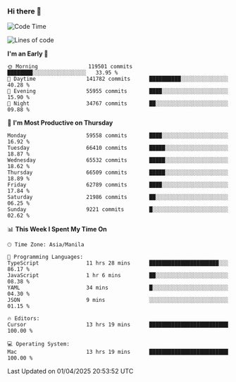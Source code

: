 ### Hi there 👋

<!--START_SECTION:waka-->
![Code Time](http://img.shields.io/badge/Code%20Time-5%2C973%20hrs%2046%20mins-blue)

![Lines of code](https://img.shields.io/badge/From%20Hello%20World%20I%27ve%20Written-127.8%20million%20lines%20of%20code-blue)

**I'm an Early 🐤** 

```text
🌞 Morning                119501 commits      ████████░░░░░░░░░░░░░░░░░   33.95 % 
🌆 Daytime                141782 commits      ██████████░░░░░░░░░░░░░░░   40.28 % 
🌃 Evening                55955 commits       ████░░░░░░░░░░░░░░░░░░░░░   15.90 % 
🌙 Night                  34767 commits       ██░░░░░░░░░░░░░░░░░░░░░░░   09.88 % 
```
📅 **I'm Most Productive on Thursday** 

```text
Monday                   59558 commits       ████░░░░░░░░░░░░░░░░░░░░░   16.92 % 
Tuesday                  66410 commits       █████░░░░░░░░░░░░░░░░░░░░   18.87 % 
Wednesday                65532 commits       █████░░░░░░░░░░░░░░░░░░░░   18.62 % 
Thursday                 66509 commits       █████░░░░░░░░░░░░░░░░░░░░   18.89 % 
Friday                   62789 commits       ████░░░░░░░░░░░░░░░░░░░░░   17.84 % 
Saturday                 21986 commits       ██░░░░░░░░░░░░░░░░░░░░░░░   06.25 % 
Sunday                   9221 commits        █░░░░░░░░░░░░░░░░░░░░░░░░   02.62 % 
```


📊 **This Week I Spent My Time On** 

```text
🕑︎ Time Zone: Asia/Manila

💬 Programming Languages: 
TypeScript               11 hrs 28 mins      ██████████████████████░░░   86.17 % 
JavaScript               1 hr 6 mins         ██░░░░░░░░░░░░░░░░░░░░░░░   08.38 % 
YAML                     34 mins             █░░░░░░░░░░░░░░░░░░░░░░░░   04.30 % 
JSON                     9 mins              ░░░░░░░░░░░░░░░░░░░░░░░░░   01.15 % 

🔥 Editors: 
Cursor                   13 hrs 19 mins      █████████████████████████   100.00 % 

💻 Operating System: 
Mac                      13 hrs 19 mins      █████████████████████████   100.00 % 
```


 Last Updated on 01/04/2025 20:53:52 UTC
<!--END_SECTION:waka-->


<!--
**rad182/rad182** is a ✨ _special_ ✨ repository because its `README.md` (this file) appears on your GitHub profile.

Here are some ideas to get you started:

- 🔭 I’m currently working on ...
- 🌱 I’m currently learning ...
- 👯 I’m looking to collaborate on ...
- 🤔 I’m looking for help with ...
- 💬 Ask me about ...
- 📫 How to reach me: ...
- 😄 Pronouns: ...
- ⚡ Fun fact: ...
-->
